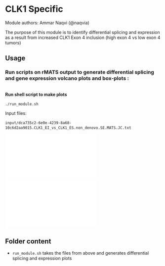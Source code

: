 # CLK1 Specific

Module authors: Ammar Naqvi (@naqvia)

The purpose of this module is to identify differential splicing and expression as a result from increased CLK1 Exon 4 inclusion (high exon 4 vs low exon 4 tumors)

## Usage
### Run scripts on rMATS output to generate differential splicing and gene expression volcano plots and box-plots :
<br>**Run shell script to make plots**
```
./run_module.sh
```

Input files:
```
input/dca735c2-6e0e-4239-8a68-10c6d2aa9015.CLK1_EI_vs_CLK1_ES.non_denovo.SE.MATS.JC.txt
```


![](plots/dPSI_volcano_CLK1.pdf)
<br>
![](plots/highExon4_vs_lowExon4.volano.pdf)


## Folder content
* `run_module.sh` takes the files from above and generates differential splicing and expression plots
